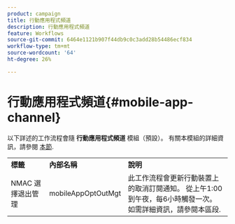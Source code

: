 ```yaml
---
product: campaign
title: 行動應用程式頻道
description: 行動應用程式頻道
feature: Workflows
source-git-commit: 6464e1121b907f44db9c0c3add28b54486ecf834
workflow-type: tm+mt
source-wordcount: '64'
ht-degree: 26%

---
```



# 行動應用程式頻道{#mobile-app-channel}

以下詳述的工作流程會隨 **行動應用程式頻道** 模組（預設）。 有關本模組的詳細資訊，請參閱 [本節](../../v8/send/push.md).

<table> 
 <tbody> 
  <tr> 
   <td> <strong>標籤</strong><br /> </td> 
   <td> <strong>內部名稱</strong><br /> </td> 
   <td> <strong>說明</strong><br /> </td> 
  </tr> 
  <tr> 
   <td> <span class="uicontrol">NMAC 選擇退出管理</span> <br /> </td> 
   <td> <span class="uicontrol">mobileAppOptOutMgt</span> <br /> </td> 
   <td> 此工作流程會更新行動裝置上的取消訂閱通知。 從上午1:00到午夜，每6小時觸發一次。 如需詳細資訊，請參閱本區段</a>.<br /> </td> 
  </tr> 
 </tbody> 
</table>

